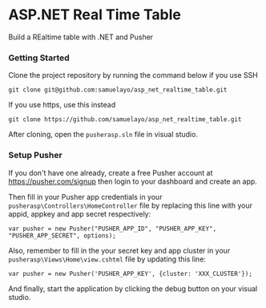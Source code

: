 # ASP.NET Real Time Table
Build a REaltime table with .NET and Pusher

### Getting Started

Clone the project repository by running the command below if you use SSH

```
git clone git@github.com:samuelayo/asp_net_realtime_table.git
```

If you use https, use this instead

```
git clone https://github.com/samuelayo/asp_net_realtime_table.git
```

After cloning, open the `pusherasp.sln` file in visual studio.

### Setup Pusher

If you don't have one already, create a free Pusher account at https://pusher.com/signup then login to your dashboard and create an app. 


Then fill in your Pusher app credentials in your `pusherasp\Controllers\HomeController` file by replacing this line with your appid, appkey and app secret respectively:

```
var pusher = new Pusher("PUSHER_APP_ID", "PUSHER_APP_KEY", "PUSHER_APP_SECRET", options);
```

Also, remember to fill in the your secret key and app cluster in your `pusherasp\Views\Home\view.cshtml` file by updating this line:

```
var pusher = new Pusher('PUSHER_APP_KEY', {cluster: 'XXX_CLUSTER'});
```

And finally, start the application by clicking the debug button on your visual studio.
